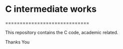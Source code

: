 # C intermediate works
=============================

This repository contains the C code, academic related. 

Thanks You
